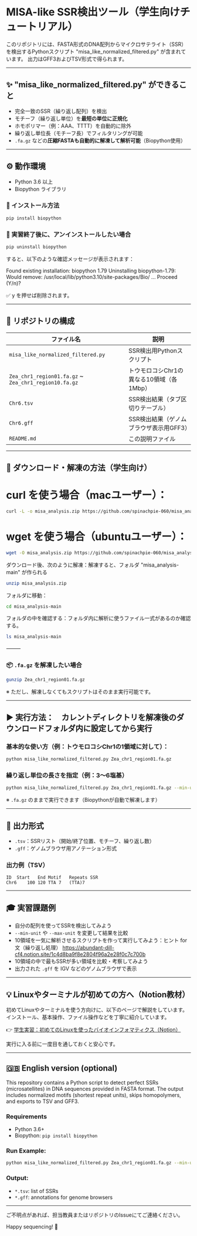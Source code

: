 # MISA-like SSR検出ツール（学生向けチュートリアル）

このリポジトリには、FASTA形式のDNA配列からマイクロサテライト（SSR）を検出するPythonスクリプト "misa_like_normalized_filtered.py" が含まれています。
出力はGFF3およびTSV形式で得られます。

---

## ✨ "misa_like_normalized_filtered.py" ができること

- 完全一致のSSR（繰り返し配列）を検出
- モチーフ（繰り返し単位）を**最短の単位に正規化**
- ホモポリマー（例：AAA、TTTT）を自動的に除外
- 繰り返し単位長（モチーフ長）でフィルタリングが可能
- `.fa.gz` などの**圧縮FASTAも自動的に解凍して解析可能**（Biopython使用）

---

## ⚙️ 動作環境

- Python 3.6 以上
- Biopython ライブラリ

### 🔧 インストール方法
```bash
pip install biopython

```
### 🔧 実習終了後に、アンインストールしたい場合
```bash
pip uninstall biopython

```
すると、以下のような確認メッセージが表示されます：

Found existing installation: biopython 1.79
Uninstalling biopython-1.79:
  Would remove:
    /usr/local/lib/python3.10/site-packages/Bio/
    ...
Proceed (Y/n)?

✅ y を押せば削除されます。

---

## 📁 リポジトリの構成

| ファイル名 | 説明 |
|------------|------|
| `misa_like_normalized_filtered.py` | SSR検出用Pythonスクリプト |
| `Zea_chr1_region01.fa.gz` ~ `Zea_chr1_region10.fa.gz` | トウモロコシChr1の異なる10領域（各1Mbp） |
| `Chr6.tsv` | SSR検出結果（タブ区切りテーブル） |
| `Chr6.gff` | SSR検出結果（ゲノムブラウザ表示用GFF3） |
| `README.md` | この説明ファイル |

---

## 💾 ダウンロード・解凍の方法（学生向け）
# curl を使う場合（macユーザー）：
```bash
curl -L -o misa_analysis.zip https://github.com/spinachpie-060/misa_analysis/archive/refs/heads/main.zip

```

# wget を使う場合（ubuntuユーザー）：
```bash
wget -O misa_analysis.zip https://github.com/spinachpie-060/misa_analysis/archive/refs/heads/main.zip

```

ダウンロード後、次のように解凍：解凍すると、フォルダ "misa_analysis-main" が作られる
```bash
unzip misa_analysis.zip

```

フォルダに移動：
```bash
cd misa_analysis-main  

```

フォルダの中を確認する：フォルダ内に解析に使うファイル一式があるのか確認する。
```bash
ls misa_analysis-main 

```

⸻

### 📦 `.fa.gz` を解凍したい場合
```bash
gunzip Zea_chr1_region01.fa.gz
```
※ ただし、解凍しなくてもスクリプトはそのまま実行可能です。

---

## ▶️ 実行方法：　カレントディレクトリを解凍後のダウンロードフォルダ内に設定してから実行

### 基本的な使い方（例：トウモロコシChr1の1領域に対して）：
```bash
python misa_like_normalized_filtered.py Zea_chr1_region01.fa.gz
```

### 繰り返し単位の長さを指定（例：3～6塩基）
```bash
python misa_like_normalized_filtered.py Zea_chr1_region01.fa.gz --min-unit 3 --max-unit 6
```

※ `.fa.gz` のままで実行できます（Biopythonが自動で解凍します）

---

## 🧪 出力形式

- `.tsv`：SSRリスト（開始/終了位置、モチーフ、繰り返し数）
- `.gff`：ゲノムブラウザ用アノテーション形式

### 出力例（TSV）
```
ID	Start	End	Motif	Repeats	SSR
Chr6	100	120	TTA	7	(TTA)7
```

---

## 🎓 実習課題例

- 自分の配列を使ってSSRを検出してみよう
- `--min-unit` や `--max-unit` を変更して結果を比較
- 10領域を一気に解析させるスクリプトを作って実行してみよう：ヒント for文（繰り返し処理） https://abundant-dill-cf4.notion.site/1c4d8ba9f8e2804f96a2e28f0c7c700b
- 10領域の中で最もSSRが多い領域を比較・考察してみよう
- 出力された `.gff` を IGV などのゲノムブラウザで表示

---

## 💡 Linuxやターミナルが初めての方へ（Notion教材）

初めてLinuxやターミナルを使う方向けに、以下のページで解説をしています。
インストール、基本操作、ファイル操作などを丁寧に紹介しています。

👉 [学生実習：初めてのLinuxを使ったバイオインフォマティクス（Notion）](https://abundant-dill-cf4.notion.site/Linux-1c2d8ba9f8e28081aa61f9377804f109)

実行に入る前に一度目を通しておくと安心です。

---

## 🇬🇧 English version (optional)

This repository contains a Python script to detect perfect SSRs (microsatellites) in DNA sequences provided in FASTA format. The output includes normalized motifs (shortest repeat units), skips homopolymers, and exports to TSV and GFF3.

### Requirements
- Python 3.6+
- Biopython: `pip install biopython`

### Run Example:
```bash
python misa_like_normalized_filtered.py Zea_chr1_region01.fa.gz --min-unit 3 --max-unit 6
```

### Output:
- `*.tsv`: list of SSRs
- `*.gff`: annotations for genome browsers

---

ご不明点があれば、担当教員またはリポジトリのIssueにてご連絡ください。

Happy sequencing! 🚀

